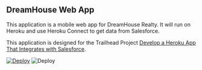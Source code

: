 DreamHouse Web App
------------------

This application is a mobile web app for DreamHouse Realty. It will run on Heroku and use Heroku Connect to get data from Salesforce.

This application is designed for the Trailhead Project [Develop a Heroku App That Integrates with Salesforce](https://trailhead.salesforce.com/content/learn/projects/develop-heroku-applications).


<a href="https://heroku.com/deploy"><img src="https://www.herokucdn.com/deploy/button.svg" alt="Deploy"></a>
  <img src="https://www.herokucdn.com/deploy/button.svg" alt="Deploy">
